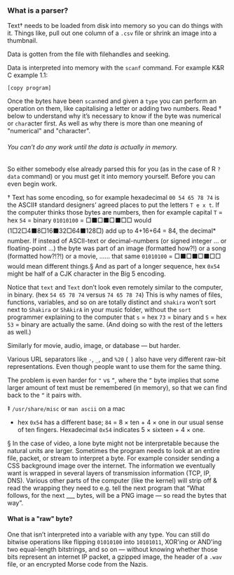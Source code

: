 ### What is a parser?

Text† needs to be loaded from disk into memory so you can do things with it. Things like, pull out one column of a `.csv` file or shrink an image into a thumbnail.

Data is gotten from the file with filehandles and seeking.

Data is interpreted into memory with the `scanf` command. For example K&R C example 1.1:


```
[copy program]
```



Once the bytes have been `scan`ned and given a `type` you can perform an operation on them, like capitalising a letter or adding two numbers. Read † below to understand why it’s necessary to know if the byte was numerical or `char`acter first. As well as why there is more than one meaning of "numerical" and "character".




###### You can’t do any work until the data is actually in memory.
So either somebody else already parsed this for you (as in the case of R `?data` command) or you must get it into memory yourself. Before you can even begin work.







† Text has some encoding, so for example hexadecimal `00 54 65 78 74` is the ASCII‡ standard designers’ agreed places to put the letters `T e x t`. If the computer thinks those bytes are numbers, then for example capital `T` = hex `54` = binary `01010100` = □⬛□⬛□⬛□□ would (1□2□4⬛8□16⬛32□64⬛128□) add up to 4+16+64 = 84, the decimal* number. If instead of ASCII-text or decimal-numbers (or signed integer … or floating-point …) the byte was part of an image (formatted how?!) or a song (formatted how?!?!) or a movie, …… that same `01010100` = □⬛□⬛□⬛□□ would mean different things.§ And as part of a longer sequence, hex `0x54` might be half of a CJK character in the Big 5 encoding.

Notice that `text` and `Text` don’t look even remotely similar to the computer, in binary. (hex `54 65 78 74` versus `74 65 78 74`) This is why names of files, functions, variables, and so on are totally distinct and `shakira` won’t sort next to `Shakira` or `ShAkirA` in your music folder, without the `sort` programmer explaining to the computer that `s` = hex `73` = binary  and `S` = hex `53` = binary are actually the same. (And doing so with the rest of the letters as well.)

Similarly for movie, audio, image, or database — but harder.

Various URL separators like `-`, `_`, and `%20` (` `) also have very different raw-bit representations. Even though people want to use them for the same thing.

The problem is even harder  for `"` vs `”`, where the `”` byte implies that some larger amount of text must be remembered (in memory), so that we can find back to the `“` it pairs with.



‡ `/usr/share/misc` or `man ascii` on a mac

* hex `0x54` has a different base; `84` = 8 &times; ten + 4 &times; one in our usual sense of ten fingers.             Hexadecimal `0x54` indicates 5 &times; sixteen + 4 &times; one.




§ In the case of video, a lone byte might not be interpretable because the natural units are larger. Sometimes the program needs to look at an entire file, packet, or stream to interpret a byte. For example consider sending a CSS background image over the internet. The information we eventually want is wrapped in several layers of transmission information (TCP, IP, DNS). Various other parts of the computer (like the kernel) will strip off & read the wrapping they need to e.g. tell the next program that “What follows, for the next ___ bytes, will be a PNG image — so read the bytes that way”.










#### What is a "raw" byte?

One that isn’t interpreted into a variable with any type. You can still do bitwise operations like flipping `01010100` into `10101011`, XOR'ing or AND'ing two equal-length bitstrings, and so on — without knowing whether those bits represent an internet IP packet, a gzipped image, the header of a `.wav` file, or an encrypted Morse code from the Nazis.
